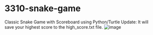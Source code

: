 # 3310-snake-game
Classic Snake Game with Scoreboard using Python/Turtle
Update: It will save your highest score to the high_score.txt file.
![image](https://user-images.githubusercontent.com/41495154/163457320-674bbf3b-9262-4af7-92eb-5c4d9a190394.png)

